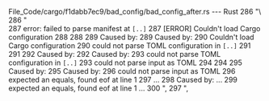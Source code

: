 File_Code/cargo/f1dabb7ec9/bad_config/bad_config_after.rs --- Rust
286             "\                                                                                                                                           286             "\
287 error: failed to parse manifest at `[..]`                                                                                                                287 [ERROR] Couldn't load Cargo configuration
288                                                                                                                                                          288 
289 Caused by:                                                                                                                                               289 Caused by:
290   Couldn't load Cargo configuration                                                                                                                      290   could not parse TOML configuration in `[..]`
291                                                                                                                                                          291 
292 Caused by:                                                                                                                                               292 Caused by:
293   could not parse TOML configuration in `[..]`                                                                                                           293   could not parse input as TOML
294                                                                                                                                                          294 
295 Caused by:                                                                                                                                               295 Caused by:
296   could not parse input as TOML                                                                                                                          296   expected an equals, found eof at line 1
297                                                                                                                                                          ... 
298 Caused by:                                                                                                                                               ... 
299   expected an equals, found eof at line 1                                                                                                                ... 
300 ",                                                                                                                                                       297 ",

